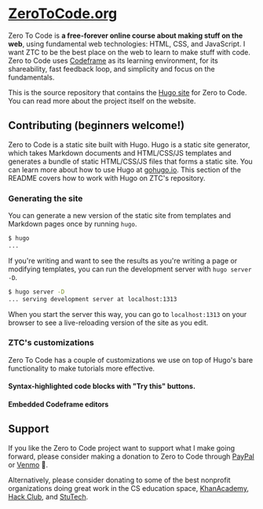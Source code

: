 # [ZeroToCode.org](https://zerotocode.org)

Zero To Code is **a free-forever online course about making stuff on the web**, using fundamental web technologies: HTML, CSS, and JavaScript. I want ZTC to be the best place on the web to learn to make stuff with code. Zero to Code uses [Codeframe](https://github.com/thesephist/codeframe) as its learning environment, for its shareability, fast feedback loop, and simplicity and focus on the fundamentals.

This is the source repository that contains the [Hugo site](https://gohugo.io/) for Zero to Code. You can read more about the project itself on the website.

## Contributing (beginners welcome!)

Zero to Code is a static site built with Hugo. Hugo is a static site generator, which takes Markdown documents and HTML/CSS/JS templates and generates a bundle of static HTML/CSS/JS files that forms a static site. You can learn more about how to use Hugo at [gohugo.io](https://gohugo.io/). This section of the README covers how to work with Hugo on ZTC's repository.

### Generating the site

You can generate a new version of the static site from templates and Markdown pages once by running `hugo`.

```sh
$ hugo
...
```

If you're writing and want to see the results as you're writing a page or modifying templates, you can run the development server with `hugo server -D`.

```sh
$ hugo server -D
... serving development server at localhost:1313
```

When you start the server this way, you can go to `localhost:1313` on your browser to see a live-reloading version of the site as you edit.

### ZTC's customizations

Zero To Code has a couple of customizations we use on top of Hugo's bare functionality to make tutorials more effective.

#### Syntax-highlighted code blocks with "Try this" buttons.

#### Embedded Codeframe editors

## Support

If you like the Zero to Code project want to support what I make going forward, please consider making a donation to Zero to Code through [PayPal](https://www.paypal.me/thesephist) or [Venmo](https://venmo.com/thesephist) 🙏.

Alternatively, please consider donating to some of the best nonprofit organizations doing great work in the CS education space, [KhanAcademy](https://www.khanacademy.org/donate), [Hack Club](https://hackclub.com/donate/), and [StuTech](https://grants.stutech.org).


